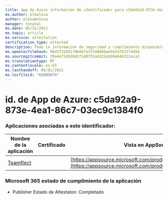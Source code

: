 ```yaml
---
title: App de Azure información de identificador para c5da92a9-873e-4ea1-86c7-03ec9c1384f0
ms.author: elmalova
author: elenamalova
manager: tonybal
ms.date: 05/31/2022
ms.topic: article
ms.service: attestation
certification_type: attested
description: Toda la información de seguridad y cumplimiento disponible para c5da92a9-873e-4ea1-86c7-03ec9c1384f0.
ms.openlocfilehash: 96d3f32d9170b067af37d8866ae5d24762374d94
ms.sourcegitcommit: 29a4475d630d2f1d0755a6322eb994646322aca1
ms.translationtype: MT
ms.contentlocale: es-ES
ms.lasthandoff: 06/01/2022
ms.locfileid: "65803674"
---
```

# <a name="azure-app-id-c5da92a9-873e-4ea1-86c7-03ec9c1384f0"></a>id. de App de Azure: c5da92a9-873e-4ea1-86c7-03ec9c1384f0


### <a name="apps-associated-with-this-id"></a>Aplicaciones asociadas a este identificador:
| **Nombre de la aplicación** | **Certificado** | **Vista en AppSource** |
|--------------|---------------|-----------------------|
| [Teamflect](../forward/WA200001860.md) |  | [https://appsource.microsoft.com/product/office/WA200001860](https://appsource.microsoft.com/product/office/WA200001860) |

### <a name="microsoft-365-app-compliance-status"></a>Microsoft 365 estado de cumplimiento de la aplicación
- Publisher Estado de Attestaton: Completado
